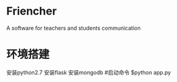 # Friencher
A software for teachers and students communication
# 环境搭建
安装python2.7
安装flask
安装mongodb
#启动命令
$python app.py
